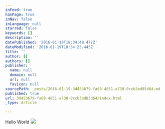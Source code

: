 ```yaml
---
inFeed: true
hasPage: true
inNav: false
inLanguage: null
starred: false
keywords: []
description: ''
datePublished: '2016-01-19T18:34:48.477Z'
dateModified: '2016-01-19T18:34:23.445Z'
title: ''
author: []
authors: []
publisher:
  name: null
  domain: null
  url: null
  favicon: null
sourcePath: _posts/2016-01-19-3d453679-fa68-4851-a738-0ccb3ed85d64.md
published: true
url: 3d453679-fa68-4851-a738-0ccb3ed85d64/index.html
_type: Article

---
```

Hello World
![](https://the-grid-user-content.s3-us-west-2.amazonaws.com/30ae4374-26cd-4a24-8b36-0f18b18d9b23.jpg)